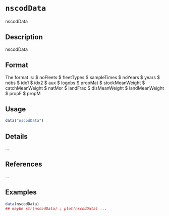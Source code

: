 # `nscodData`

nscodData


## Description

nscodData


## Format

The format is:
 $ noFleets
 $ fleetTypes
 $ sampleTimes
 $ noYears
 $ years
 $ nobs
 $ idx1
 $ idx2
 $ aux
 $ logobs
 $ propMat
 $ stockMeanWeight
 $ catchMeanWeight
 $ natMor
 $ landFrac
 $ disMeanWeight
 $ landMeanWeight
 $ propF
 $ propM


## Usage

```r
data("nscodData")
```


## Details

...


## References

...


## Examples

```r
data(nscodData)
## maybe str(nscodData) ; plot(nscodData) ...
```


